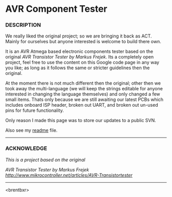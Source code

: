 # AVR Component Tester #

### DESCRIPTION ###
We really liked the original project; so we are bringing it back as ACT. Mainly for ourselves but anyone interested is welcome to build there own.

It is an AVR Atmega based electronic components tester based on the original _AVR Transistor Tester by Markus Frejek_. Its a completely open project, feel free to use the content on this Google code page in any way you like; as long as it follows the same or stricter guidelines then the original.

At the moment there is not much different then the original; other then we took away the multi-language (we will keep the strings editable for anyone interested in changing the language themselves) and only changed a few small items. Thats only because we are still awaiting our latest PCBs which includes onboard ISP header, broken out UART, and broken out un-used pins for future functionality.

Only reason I made this page was to store our updates to a public SVN.

Also see my [readme](https://raw.githubusercontent.com/BackupGGCode/avr-component-tester/master/README) file.

---

### ACKNOWLEDGE ###
_This is a project based on the original_

_AVR Transistor Tester_
_by Markus Frejek_
_http://www.mikrocontroller.net/articles/AVR-Transistortester_

---



&lt;brentbxr&gt;


